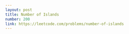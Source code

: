 ```yaml
---
layout: post
title: Number of Islands
number: 200
link: https://leetcode.com/problems/number-of-islands
---
```

